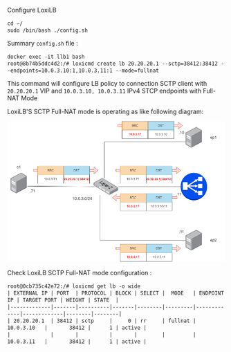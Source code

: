 
Configure LoxiLB

```
cd ~/
sudo /bin/bash ./config.sh
```

Summary `config.sh` file :
```
docker exec -it llb1 bash
root@8b74b5ddc4d2:/# loxicmd create lb 20.20.20.1 --sctp=38412:38412 --endpoints=10.0.3.10:1,10.0.3.11:1 --mode=fullnat
```

This command will configure LB policy to connection SCTP client with `20.20.20.1` VIP and `10.0.3.10, 10.0.3.11` IPv4 STCP endpoints with Full-NAT Mode

LoxiLB'S SCTP Full-NAT mode is operating as like following diagram:

![configuration](./assets/configuration.png)


Check LoxiLB SCTP Full-NAT mode configuration :
```
root@0cb735c42e72:/# loxicmd get lb -o wide
| EXTERNAL IP | PORT  | PROTOCOL | BLOCK | SELECT |  MODE   | ENDPOINT IP | TARGET PORT | WEIGHT | STATE  |
|-------------|-------|----------|-------|--------|---------|-------------|-------------|--------|--------|
| 20.20.20.1  | 38412 | sctp     |     0 | rr     | fullnat | 10.0.3.10   |       38412 |      1 | active |
|             |       |          |       |        |         | 10.0.3.11   |       38412 |      1 | active |
```


